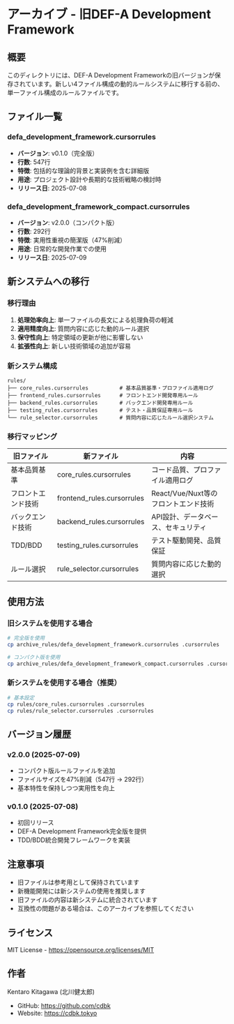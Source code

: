 # アーカイブ - 旧DEF-A Development Framework

## 概要

このディレクトリには、DEF-A Development Frameworkの旧バージョンが保存されています。新しい4ファイル構成の動的ルールシステムに移行する前の、単一ファイル構成のルールファイルです。

## ファイル一覧

### defa_development_framework.cursorrules
- **バージョン**: v0.1.0（完全版）
- **行数**: 547行
- **特徴**: 包括的な理論的背景と実装例を含む詳細版
- **用途**: プロジェクト設計や長期的な技術戦略の検討時
- **リリース日**: 2025-07-08

### defa_development_framework_compact.cursorrules
- **バージョン**: v2.0.0（コンパクト版）
- **行数**: 292行
- **特徴**: 実用性重視の簡潔版（47%削減）
- **用途**: 日常的な開発作業での使用
- **リリース日**: 2025-07-09

## 新システムへの移行

### 移行理由
1. **処理効率向上**: 単一ファイルの長文による処理負荷の軽減
2. **適用精度向上**: 質問内容に応じた動的ルール選択
3. **保守性向上**: 特定領域の更新が他に影響しない
4. **拡張性向上**: 新しい技術領域の追加が容易

### 新システム構成
```
rules/
├── core_rules.cursorrules          # 基本品質基準・プロファイル適用ログ
├── frontend_rules.cursorrules      # フロントエンド開発専用ルール
├── backend_rules.cursorrules       # バックエンド開発専用ルール
├── testing_rules.cursorrules       # テスト・品質保証専用ルール
└── rule_selector.cursorrules       # 質問内容に応じたルール選択システム
```

### 移行マッピング
| 旧ファイル | 新ファイル | 内容 |
|-----------|-----------|------|
| 基本品質基準 | core_rules.cursorrules | コード品質、プロファイル適用ログ |
| フロントエンド技術 | frontend_rules.cursorrules | React/Vue/Nuxt等のフロントエンド技術 |
| バックエンド技術 | backend_rules.cursorrules | API設計、データベース、セキュリティ |
| TDD/BDD | testing_rules.cursorrules | テスト駆動開発、品質保証 |
| ルール選択 | rule_selector.cursorrules | 質問内容に応じた動的選択 |

## 使用方法

### 旧システムを使用する場合
```bash
# 完全版を使用
cp archive_rules/defa_development_framework.cursorrules .cursorrules

# コンパクト版を使用
cp archive_rules/defa_development_framework_compact.cursorrules .cursorrules
```

### 新システムを使用する場合（推奨）
```bash
# 基本設定
cp rules/core_rules.cursorrules .cursorrules
cp rules/rule_selector.cursorrules .cursorrules
```

## バージョン履歴

### v2.0.0 (2025-07-09)
- コンパクト版ルールファイルを追加
- ファイルサイズを47%削減（547行 → 292行）
- 基本特性を保持しつつ実用性を向上

### v0.1.0 (2025-07-08)
- 初回リリース
- DEF-A Development Framework完全版を提供
- TDD/BDD統合開発フレームワークを実装

## 注意事項

- 旧ファイルは参考用として保持されています
- 新機能開発には新システムの使用を推奨します
- 旧ファイルの内容は新システムに統合されています
- 互換性の問題がある場合は、このアーカイブを参照してください

## ライセンス

MIT License - https://opensource.org/licenses/MIT

## 作者

Kentaro Kitagawa (北川健太郎)
- GitHub: https://github.com/cdbk
- Website: https://cdbk.tokyo 